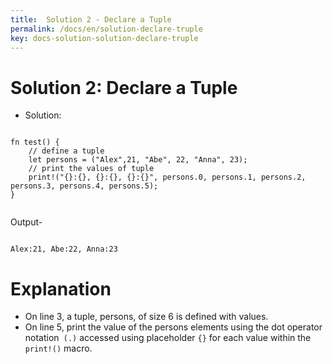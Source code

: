 ```yaml
---
title:  Solution 2 - Declare a Tuple
permalink: /docs/en/solution-declare-truple
key: docs-solution-solution-declare-truple
---
```



# Solution 2: Declare a Tuple

- Solution: 

```

fn test() {
    // define a tuple
    let persons = ("Alex",21, "Abe", 22, "Anna", 23);
    // print the values of tuple
    print!("{}:{}, {}:{}, {}:{}", persons.0, persons.1, persons.2, persons.3, persons.4, persons.5);
}


```
Output-

```

Alex:21, Abe:22, Anna:23

```

# Explanation 

 -  On line 3, a tuple, persons, of size 6 is defined with values.
 -  On line 5, print the value of the persons elements using the dot operator notation` (.)` accessed using placeholder `{}` for each value within the` print!()` macro.

